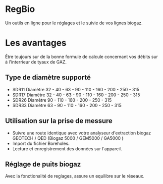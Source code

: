 # RegBio

Un outils en ligne pour le réglages et le suivie de vos lignes biogaz.

# Les avantages

Être toujours sur de la bonne formule de calcule concernant vos débits sur à l'interrieur de tyaux de GAZ. 

## Type de diamètre supporté

- SDR11 Diamètre 32 - 40 - 63 - 90 - 110 - 160 - 200 - 250 - 315
- SDR17 Diamètre 32 - 40 - 63 - 90 - 110 - 160 - 200 - 250 - 315
- SDR26 Diamètre  90 - 110 - 160 - 200 - 250 - 315
- SDR33 Diamètre 63 - 90 - 110 - 160 - 200 - 250 - 315

## Utilisation sur la prise de messure
- Suivre une route identique avec votre analyseur d'extraction biogaz GEOTECH / QED (Biogaz 5000 / GEM5000 / GA5000 )
- Import du fichier Boreholes.
- Lecture et enregistrement des données sur l'appareil.  

## Réglage de puits biogaz
Avec la fonctionalité de reglages, assure un equilibre sur le réseaux.

